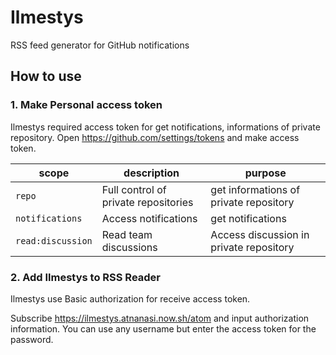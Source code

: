 # Ilmestys

RSS feed generator for GitHub notifications

## How to use

### 1. Make Personal access token

Ilmestys required access token for get notifications, informations of private repository.
Open <https://github.com/settings/tokens> and make access token.

| scope | description | purpose |
|-------|-------------|---------|
| `repo` | Full control of private repositories | get informations of private repository |
| `notifications` | Access notifications | get notifications |
| `read:discussion` | Read team discussions | Access discussion in private repository |

### 2. Add Ilmestys to RSS Reader

Ilmestys use Basic authorization for receive access token.

Subscribe <https://ilmestys.atnanasi.now.sh/atom> and input authorization information.
You can use any username but enter the access token for the password.
